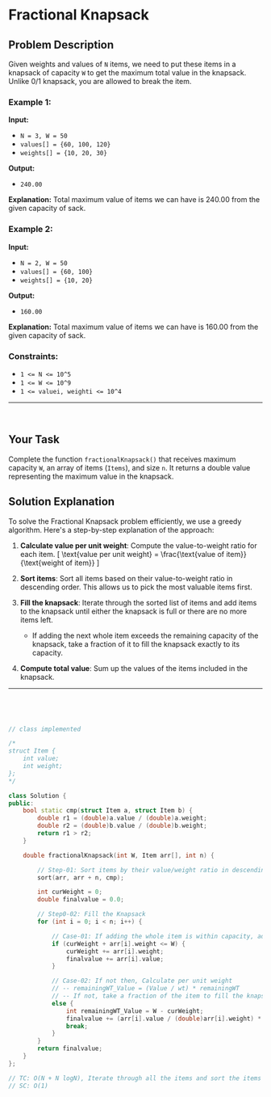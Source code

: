 # Fractional Knapsack

## Problem Description

Given weights and values of `N` items, we need to put these items in a knapsack of capacity `W` to get the maximum total value in the knapsack. Unlike 0/1 knapsack, you are allowed to break the item.

### Example 1:
**Input:**
- `N = 3, W = 50`
- `values[] = {60, 100, 120}`
- `weights[] = {10, 20, 30}`

**Output:**
- `240.00`

**Explanation:**
Total maximum value of items we can have is 240.00 from the given capacity of sack.

### Example 2:
**Input:**
- `N = 2, W = 50`
- `values[] = {60, 100}`
- `weights[] = {10, 20}`

**Output:**
- `160.00`

**Explanation:**
Total maximum value of items we can have is 160.00 from the given capacity of sack.

### Constraints:
- `1 <= N <= 10^5`
- `1 <= W <= 10^9`
- `1 <= valuei, weighti <= 10^4`

---

<br>


## Your Task
Complete the function `fractionalKnapsack()` that receives maximum capacity `W`, an array of items (`Items`), and size `n`. It returns a double value representing the maximum value in the knapsack.

## Solution Explanation

To solve the Fractional Knapsack problem efficiently, we use a greedy algorithm. Here's a step-by-step explanation of the approach:

1. **Calculate value per unit weight**: Compute the value-to-weight ratio for each item.
   \[
   \text{value per unit weight} = \frac{\text{value of item}}{\text{weight of item}}
   \]

2. **Sort items**: Sort all items based on their value-to-weight ratio in descending order. This allows us to pick the most valuable items first.

3. **Fill the knapsack**: Iterate through the sorted list of items and add items to the knapsack until either the knapsack is full or there are no more items left.
   - If adding the next whole item exceeds the remaining capacity of the knapsack, take a fraction of it to fill the knapsack exactly to its capacity.

4. **Compute total value**: Sum up the values of the items included in the knapsack.


<hr>
<br>

```cpp


// class implemented

/*
struct Item {
    int value;
    int weight;
};
*/

class Solution {
public:
    bool static cmp(struct Item a, struct Item b) {
        double r1 = (double)a.value / (double)a.weight;
        double r2 = (double)b.value / (double)b.weight;
        return r1 > r2;
    }

    double fractionalKnapsack(int W, Item arr[], int n) {

        // Step-01: Sort items by their value/weight ratio in descending order
        sort(arr, arr + n, cmp);

        int curWeight = 0;
        double finalvalue = 0.0;

        // Step0-02: Fill the Knapsack
        for (int i = 0; i < n; i++) {

            // Case-01: If adding the whole item is within capacity, add it completely
            if (curWeight + arr[i].weight <= W) {
                curWeight += arr[i].weight;
                finalvalue += arr[i].value;
            }

            // Case-02: If not then, Calculate per unit weight
            // -- remainingWT_Value = (Value / wt) * remainingWT
            // -- If not, take a fraction of the item to fill the knapsack exactly to its capacity
            else {
                int remainingWT_Value = W - curWeight;
                finalvalue += (arr[i].value / (double)arr[i].weight) * (double)remainingWT_Value;
                break;
            }
        }
        return finalvalue;
    }
};

// TC: O(N + N logN), Iterate through all the items and sort the items to find the answer
// SC: O(1)

```


